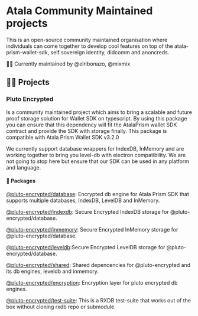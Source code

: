 # Atala Community Maintained projects
This is an open-source community maintained organisation where individuals can come together to develop cool features on top of the atala-prism-wallet-sdk, self sovereign identity, didcomm and anoncreds.

🙋‍♀️ Currently maintained by @elribonazo, @mixmix

## 👩‍💻 Projects
### Pluto Encrypted
Is a community maintained project which aims to bring a scalable and future proof storage solution for Wallet SDK on typescript. By using this package you can ensure that this dependency will fit the AtalaPrism wallet SDK contract and provide the SDK with storage finally.
This package is compatible with Atala Prism Wallet SDK v3.2.0

We currently support database wrappers for IndexDB, InMemory and are working together to bring you level-db with electron compatibility. We are not going to stop here but ensure that our SDK can be used in any platform and language.

#### 🧙 Packages
[@pluto-encrypted/database](https://www.npmjs.com/package/@pluto-encrypted/database): Encrypted db engine for Atala Prism SDK that supports multiple databases, IndexDB, LevelDB and InMemory.

[@pluto-encrypted/indexdb](https://www.npmjs.com/package/@pluto-encrypted/indexdb): Secure Encrypted IndexDB storage for @pluto-encrypted/database.

[@pluto-encrypted/inmemory](https://www.npmjs.com/package/@pluto-encrypted/inmemory): Secure Encrypted InMemory storage for @pluto-encrypted/database.

[@pluto-encrypted/leveldb](https://www.npmjs.com/package/@pluto-encrypted/leveldb):Secure Encrypted LevelDB storage for @pluto-encrypted/database.

[@pluto-encrypted/shared](https://www.npmjs.com/package/@pluto-encrypted/shared): Shared depencencies for @pluto-encrypted and its db engines, leveldb and inmemory.

[@pluto-encrypted/encryption](https://www.npmjs.com/package/@pluto-encrypted/encryption): Encryption layer for pluto encrypted db engines.

[@pluto-encrypted/test-suite](https://www.npmjs.com/package/@pluto-encrypted/test-suite): This is a RXDB test-suite that works out of the box without cloning rxdb repo or submodule.



<!--

**Here are some ideas to get you started:**

🙋‍♀️ A short introduction - what is your organization all about?
🌈 Contribution guidelines - how can the community get involved?
👩‍💻 Useful resources - where can the community find your docs? Is there anything else the community should know?
🍿 Fun facts - what does your team eat for breakfast?
🧙 Remember, you can do mighty things with the power of [Markdown](https://docs.github.com/github/writing-on-github/getting-started-with-writing-and-formatting-on-github/basic-writing-and-formatting-syntax)
-->
